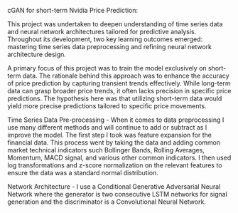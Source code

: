 cGAN for short-term Nvidia Price Prediction:

This project was undertaken to deepen understanding of time series data and neural network architectures tailored for predictive analysis. Throughout its development, two key learning outcomes emerged: mastering time series data preprocessing and refining neural network architecture design.

A primary focus of this project was to train the model exclusively on short-term data. The rationale behind this approach was to enhance the accuracy of price prediction by capturing transient trends effectively. While long-term data can grasp broader price trends, it often lacks precision in specific price predictions. The hypothesis here was that utilizing short-term data would yield more precise predictions tailored to specific price movements.


Time Series Data Pre-processing -
When it comes to data preprocessing I use many different methods and will continue to add or subtract as I improve the model. The first step I took was feature expansion
for the financial data. This process went by taking the data and adding common market technical indicators such Bollinger Bands, Rolling Averages, Momentum, MACD signal,
and various other common indicators. I then used log transformations and z-score normalization on the relevant features to ensure the data was a standard normal distribution.

Network Architecture - 
I use a Conditional Generative Adversarial Neural Network where the generator is two consecutive LSTM networks for signal generation and the discriminator is a 
Convolutional Neural Network.
